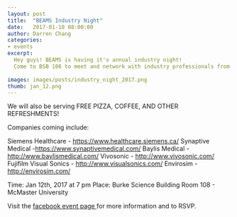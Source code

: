 ```yaml
---
layout: post
title:  "BEAMS Industry Night"
date:   2017-01-10 08:00:00
author: Darren Chang
categories: 
- events
excerpt:
  Hey guys! BEAMS is having it's annual industry night! 
  Come to BSB 108 to meet and network with industry professionals from leading biomedical engineering companies! 
  
images: images/posts/industry_night_2017.png
thumb: jan_12.png
---
```

We will also be serving FREE PIZZA, COFFEE, AND OTHER REFRESHMENTS!

Companies coming include:

Siemens Healthcare - https://www.healthcare.siemens.ca/
Synaptive Medical -https://www.synaptivemedical.com/
Baylis Medical - http://www.baylismedical.com/
Vivosonic - http://www.vivosonic.com/
Fujifilm Visual Sonics - http://www.visualsonics.com/ 
Envirosim - http://envirosim.com/


Time: Jan 12th, 2017 at 7 pm
Place: Burke Science Building Room 108 - McMaster University 

Visit the [facebook event page ](https://www.facebook.com/events/329186814147914/) for more information and to RSVP. 